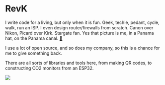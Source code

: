 # RevK

I write code for a living, but only when it is fun.
Geek, techie, pedant, cycle, walk, run an ISP.
I even design router/firewalls from scratch.
Canon over Nikon, Picard over Kirk. Stargate fan.
Yes that picture is me, in a Panama hat, on the Panama canal.
<a href="https://toot.me.uk/@revk" rel="nofollow" rel="me">🦣</a>

I use a lot of open source, and so does my company, so this is a chance for me to give something back.

There are all sorts of libraries and tools here, from making QR codes, to constructing CO2 monitors from an ESP32.

<img src='https://toot.me.uk/system/accounts/headers/000/000/002/original/756c97be0ba5ce5a.jpg?1593271486'>
